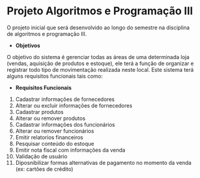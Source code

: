 # Projeto Algoritmos e Programação III
O projeto inicial que será desenvolvido ao longo do semestre na disciplina de algoritmos e programação III.
* **Objetivos**

O objetivo do sistema é gerenciar todas as áreas de uma determinada loja (vendas, aquisição de produtos e estoque), ele terá a função de organizar e registrar todo tipo de movimentação realizada neste local. Este sistema terá alguns requisitos funcionais tais como:
* **Requisitos Funcionais**
1. Cadastrar informações de fornecedores
2. Alterar ou excluir informações de fornecedores
3. Cadastrar produtos
4. Alterar ou remover produtos
5. Cadastrar informações dos funcionários
6. Alterar ou remover funcionários
7. Emitir relatorios financeiros
8. Pesquisar conteúdo do estoque
9. Emitir nota fiscal com informações da venda
10. Validação de usuário
11. Diposnibilizar formas alternativas de pagamento no momento da venda (ex: cartões de crédito)


  

